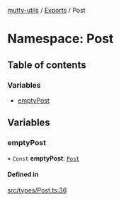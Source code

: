 [mutty-utils](../README.md) / [Exports](../modules.md) / Post

# Namespace: Post

## Table of contents

### Variables

- [emptyPost](Post.md#emptypost)

## Variables

### emptyPost

• `Const` **emptyPost**: [`Post`](../interfaces/Post.md)

#### Defined in

[src/types/Post.ts:36](https://github.com/jonlaing/mutty-utils/blob/3ab5f76/src/types/Post.ts#L36)
